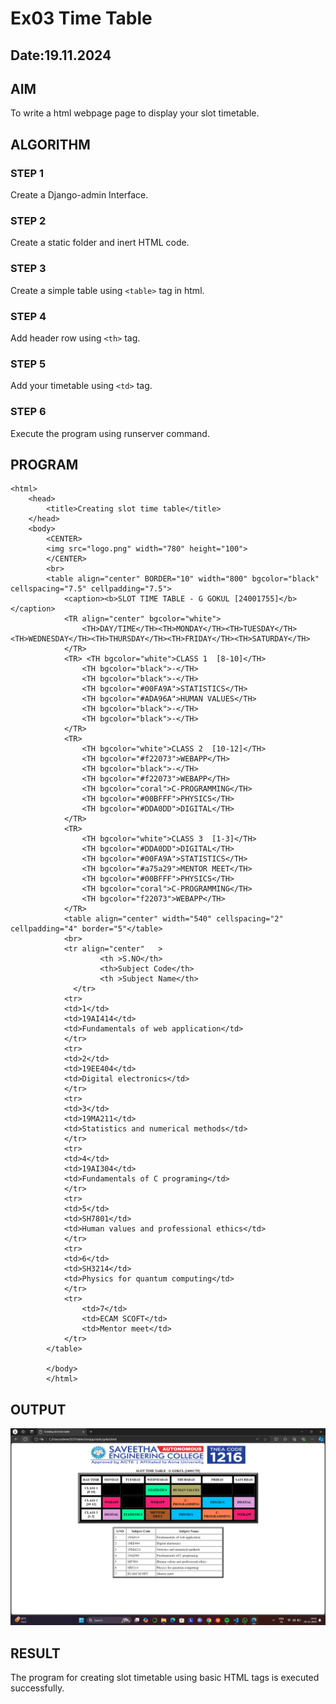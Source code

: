 # Ex03 Time Table
## Date:19.11.2024

## AIM
To write a html webpage page to display your slot timetable.

## ALGORITHM
### STEP 1
Create a Django-admin Interface.

### STEP 2
Create a static folder and inert HTML code.

### STEP 3
Create a simple table using ```<table>``` tag in html.

### STEP 4
Add header row using ```<th>``` tag.

### STEP 5
Add your timetable using ```<td>``` tag.

### STEP 6
Execute the program using runserver command.

## PROGRAM
```
<html>
    <head>
        <title>Creating slot time table</title>
    </head>
    <body>
        <CENTER>
        <img src="logo.png" width="780" height="100">
        </CENTER>
        <br>
        <table align="center" BORDER="10" width="800" bgcolor="black" cellspacing="7.5" cellpadding="7.5">
            <caption><b>SLOT TIME TABLE - G GOKUL [24001755]</b></caption>
            <TR align="center" bgcolor="white"> 
                <TH>DAY/TIME</TH><TH>MONDAY</TH><TH>TUESDAY</TH><TH>WEDNESDAY</TH><TH>THURSDAY</TH><TH>FRIDAY</TH><TH>SATURDAY</TH>
            </TR>  
            <TR> <TH bgcolor="white">CLASS 1  [8-10]</TH>
                <TH bgcolor="black">-</TH>
                <TH bgcolor="black">-</TH>
                <TH bgcolor="#00FA9A">STATISTICS</TH>
                <TH bgcolor="#ADA96A">HUMAN VALUES</TH>
                <TH bgcolor="black">-</TH>
                <TH bgcolor="black">-</TH>
            </TR> 
            <TR>
                <TH bgcolor="white">CLASS 2  [10-12]</TH>
                <TH bgcolor="#f22073">WEBAPP</TH>
                <TH bgcolor="black">-</TH>
                <TH bgcolor="#f22073">WEBAPP</TH>
                <TH bgcolor="coral">C-PROGRAMMING</TH>
                <TH bgcolor="#00BFFF">PHYSICS</TH>
                <TH bgcolor="#DDA0DD">DIGITAL</TH>
            </TR>
            <TR>
                <TH bgcolor="white">CLASS 3  [1-3]</TH>
                <TH bgcolor="#DDA0DD">DIGITAL</TH>
                <TH bgcolor="#00FA9A">STATISTICS</TH>
                <TH bgcolor="#a75a29">MENTOR MEET</TH>
                <TH bgcolor="#00BFFF">PHYSICS</TH>
                <TH bgcolor="coral">C-PROGRAMMING</TH>
                <TH bgcolor="f22073">WEBAPP</TH>
            </TR>
            <table align="center" width="540" cellspacing="2" cellpadding="4" border="5"</table>
            <br>
            <tr align="center"   >
                    <th >S.NO</th>
                    <th>Subject Code</th>
                    <th >Subject Name</th>
              </tr>
            <tr>
            <td>1</td>
            <td>19AI414</td>
            <td>Fundamentals of web application</td>
            </tr>
            <tr>
            <td>2</td>
            <td>19EE404</td>
            <td>Digital electronics</td>
            </tr>
            <tr>
            <td>3</td>
            <td>19MA211</td>
            <td>Statistics and numerical methods</td>
            </tr>
            <tr>
            <td>4</td>
            <td>19AI304</td>
            <td>Fundamentals of C programing</td>
            </tr>
            <tr>
            <td>5</td>
            <td>SH7801</td>
            <td>Human values and professional ethics</td>
            </tr>
            <tr>
            <td>6</td>
            <td>SH3214</td>
            <td>Physics for quantum computing</td>
            </tr>
            <tr>
                <td>7</td>
                <td>ECAM SCOFT</td>
                <td>Mentor meet</td>
            </tr>
        </table>

        </body>
        </html>
```
## OUTPUT
![alt text](<Screenshot (4).png>)

## RESULT
The program for creating slot timetable using basic HTML tags is executed successfully.
